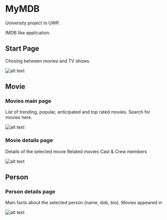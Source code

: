 # MyMDB
University project in UWP.

IMDB like application.

## Start Page
Chosing between movies and TV shows.

![alt text](https://user-images.githubusercontent.com/33261842/41256201-2fb0df4c-6dc9-11e8-8212-6e5a5167e218.png)

## Movie
### Movies main page
List of trending, popular, anticipated and top rated movies.
Search for movies here.

![alt text](https://user-images.githubusercontent.com/33261842/41256268-6678632e-6dc9-11e8-9e19-4d694cc68f06.png)

### Movie details page
Details of the selected movie
Related movies
Cast & Crew members

![alt text](https://user-images.githubusercontent.com/33261842/41256459-ee5e5c08-6dc9-11e8-8e50-ee0bd60f9dd1.png)

## Person
### Person details page
Main facts about the selected person (name, dob, bio).
Movies appeared in

![alt text](https://user-images.githubusercontent.com/33261842/41256591-5802a092-6dca-11e8-939b-db51ddd292bd.png)
